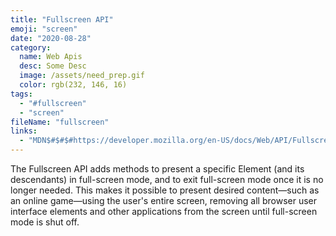```yaml
---
title: "Fullscreen API"
emoji: "screen"
date: "2020-08-28"
category:
  name: Web Apis
  desc: Some Desc
  image: /assets/need_prep.gif
  color: rgb(232, 146, 16)
tags:
  - "#fullscreen"
  - "screen"
fileName: "fullscreen"
links: 
  - "MDN$#$#$#https://developer.mozilla.org/en-US/docs/Web/API/Fullscreen_API"
---
```

The Fullscreen API adds methods to present a specific Element (and its descendants) in full-screen mode, and to exit full-screen mode once it is no longer needed. 
This makes it possible to present desired content—such as an online game—using the user's entire screen, removing all browser user interface elements and other applications from the screen until full-screen mode is shut off.